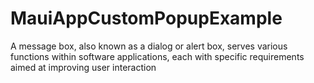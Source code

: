 # MauiAppCustomPopupExample
A message box, also known as a dialog or alert box, serves various functions within software applications, each with specific requirements aimed at improving user interaction
